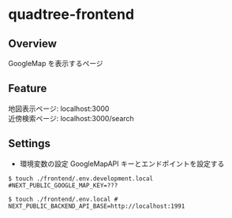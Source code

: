 # quadtree-frontend

## Overview

GoogleMap を表示するページ

## Feature

地図表示ページ: localhost:3000  
近傍検索ページ: localhost:3000/search


## Settings

-   環境変数の設定
    GoogleMapAPI キーとエンドポイントを設定する

```
$ touch ./frontend/.env.development.local #NEXT_PUBLIC_GOOGLE_MAP_KEY=???

$ touch ./frontend/.env.local # NEXT_PUBLIC_BACKEND_API_BASE=http://localhost:1991
```
